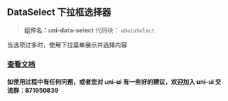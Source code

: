 ## DataSelect 下拉框选择器

> **组件名：uni-data-select**
> 代码块： `uDataSelect`

当选项过多时，使用下拉菜单展示并选择内容

### [查看文档](https://uniapp.dcloud.io/component/uniui/uni-data-select)

#### 如使用过程中有任何问题，或者您对 uni-ui 有一些好的建议，欢迎加入 uni-ui 交流群：871950839
